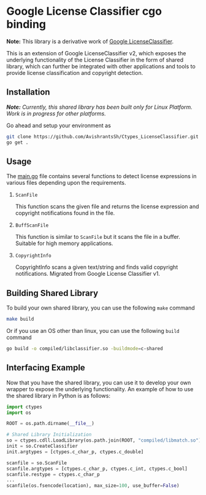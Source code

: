 Google License Classifier cgo binding
=====================================
**Note:** This library is a derivative work of [Google LicenseClassifier](https://github.com/google/licenseclassifier).

This is an extension of Google LicenseClassifier v2, which exposes the underlying functionality of the License Classifier in the form of shared library, which can further be integrated with other applications and tools to provide license classification and copyright detection.

Installation
------------
_**Note:** Currently, this shared library has been built only for Linux Platform. Work is in progress for other platforms._

Go ahead and setup your environment as
```sh
git clone https://github.com/AvishrantsSh/Ctypes_LicenseClassifier.git
go get .
```

Usage
-----
The [main.go](main.go) file contains several functions to detect license expressions in various files depending upon the requirements.

1. `ScanFile`

    This function scans the given file and returns the license expression and copyright notifications found in the file.

2. `BuffScanFile`

    This function is similar to `ScanFile` but it scans the file in a buffer. Suitable for high memory applications.

3. `CopyrightInfo`

    CopyrightInfo scans a given text/string and finds valid copyright notifications. Migrated from Google License Classifier v1.

Building Shared Library
-----------------------
To build your own shared library, you can use the following `make` command
```sh
make build
```

Or if you use an OS other than linux, you can use the following `build` command
```sh
go build -o compiled/libclassifier.so -buildmode=c-shared
``` 

Interfacing Example
-------------------
Now that you have the shared library, you can use it to develop your own wrapper to expose the underlying functionality. An example of how to use the shared library in Python is as follows:
```python
import ctypes
import os

ROOT = os.path.dirname(__file__)

# Shared Library Initialization
so = ctypes.cdll.LoadLibrary(os.path.join(ROOT, "compiled/libmatch.so"))
init = so.CreateClassifier
init.argtypes = [ctypes.c_char_p, ctypes.c_double]

scanfile = so.ScanFile
scanfile.argtypes = [ctypes.c_char_p, ctypes.c_int, ctypes.c_bool]
scanfile.restype = ctypes.c_char_p
...
scanfile(os.fsencode(location), max_size=100, use_buffer=False)
```